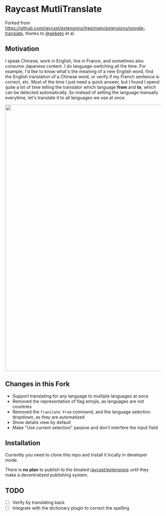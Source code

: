 # Raycast MutliTranslate

Forked from https://github.com/raycast/extensions/tree/main/extensions/google-translate, thanks to [@gebeto](https://github.com/gebeto) et al.

## Motivation

I speak Chinese, work in English, live in France, and sometimes also consume Japanese content. I do language-switching all the time. For example, I'd like to know what's the meaning of a new English word, find the English translation of a Chinese word, or verify if my French sentence is correct, etc. Most of the time I just need a quick answer, but I found I spend quite a lot of time telling the translator which language **from** and **to**, which can be detected automatically. So instead of setting the language manually everytime, let's translate it to all languages we use at once.

<img width="862" src="https://github.com/antfu/raycast-multi-translate/assets/11247099/49e80bbe-e81e-4ba7-93da-906329c70830" />

## Changes in this Fork

- Support translating for any language to multiple languages at once
- Removed the representation of flag emojis, as languages are not countries
- Removed the `Translate From` command, and the language selection dropdown, as they are automatized
- Show details view by default
- Make "Use current selection" passive and don't interfere the input field

## Installation

Currently you need to clone this repo and install it locally in developer mode.

There is **no plan** to publish to the bloated [raycast/extensions](https://github.com/raycast/extensions) until they make a decentralized publishing system.

## TODO

- [ ] Verify by translating back
- [ ] Integrate with the dictionary plugin to correct the spelling
